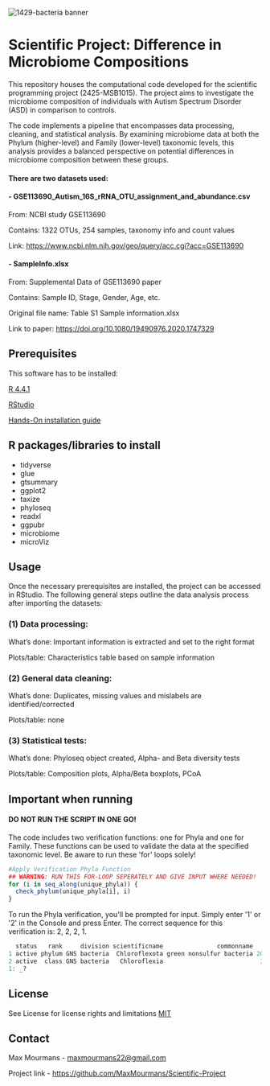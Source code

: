 ![1429-bacteria banner](https://github.com/user-attachments/assets/49bc62ec-13a4-45f9-8895-c225339edac7)

# Scientific Project: Difference in Microbiome Compositions

This repository houses the computational code developed for the scientific programming project (2425-MSB1015). The project aims to investigate the microbiome composition of individuals with Autism Spectrum Disorder (ASD) in comparison to controls.

The code implements a pipeline that encompasses data processing, cleaning, and statistical analysis. By examining microbiome data at both the Phylum (higher-level) and Family (lower-level) taxonomic levels, this analysis provides a balanced perspective on potential differences in microbiome composition between these groups.

#### There are two datasets used:
#### -	GSE113690_Autism_16S_rRNA_OTU_assignment_and_abundance.csv

  From: NCBI study GSE113690

  Contains: 1322 OTUs, 254 samples, taxonomy info and count values 

  Link: https://www.ncbi.nlm.nih.gov/geo/query/acc.cgi?acc=GSE113690 

#### -	SampleInfo.xlsx

From: Supplemental Data of GSE113690 paper

  Contains: Sample ID, Stage, Gender, Age, etc.

  Original file name: Table S1 Sample information.xlsx

  Link to paper: https://doi.org/10.1080/19490976.2020.1747329

## Prerequisites
This software has to be installed:

[R 4.4.1](https://cran.r-project.org/bin/windows/base/)

[RStudio](https://posit.co/download/rstudio-desktop/)

[Hands-On installation guide](https://rstudio-education.github.io/hopr/starting.html) 

## R packages/libraries to install
- tidyverse
- glue
- gtsummary
- ggplot2
- taxize
- phyloseq
- readxl
- ggpubr
- microbiome
- microViz

## Usage
Once the necessary prerequisites are installed, the project can be accessed in RStudio. The following general steps outline the data analysis process after importing the datasets:

### (1)	Data processing:
What’s done: Important information is extracted and set to the right format

Plots/table: Characteristics table based on sample information
### (2)	General data cleaning:
What’s done: Duplicates, missing values and mislabels are identified/corrected

Plots/table: none
### (3)	Statistical tests:
What’s done: Phyloseq object created, Alpha- and Beta diversity tests

Plots/table: Composition plots, Alpha/Beta boxplots, PCoA

## Important when running 
#### DO NOT RUN THE SCRIPT IN ONE GO!

The code includes two verification functions: one for Phyla and one for Family. These functions can be used to validate the data at the specified taxonomic level. Be aware to run these 'for' loops solely!

```R
#Apply Verification Phyla Function
## WARNING: RUN THIS FOR-LOOP SEPERATELY AND GIVE INPUT WHERE NEEDED!
for (i in seq_along(unique_phyla)) {
  check_phylum(unique_phyla[i], i)
}
```

To run the Phyla verification, you'll be prompted for input. Simply enter '1' or '2' in the Console and press Enter. The correct sequence for this verification is: 2, 2, 2, 1.

```R
  status   rank     division scientificname               commonname    uid genus species subsp modificationdate
1 active phylum GNS bacteria  Chloroflexota green nonsulfur bacteria 200795                     2023/02/13 00:00
2 active  class GNS bacteria   Chloroflexia                           32061                     2018/10/26 00:00
1: _?
```

## License
See License for license rights and limitations [MIT](https://choosealicense.com/licenses/mit/)

## Contact

Max Mourmans - maxmourmans22@gmail.com

Project link - https://github.com/MaxMourmans/Scientific-Project 


